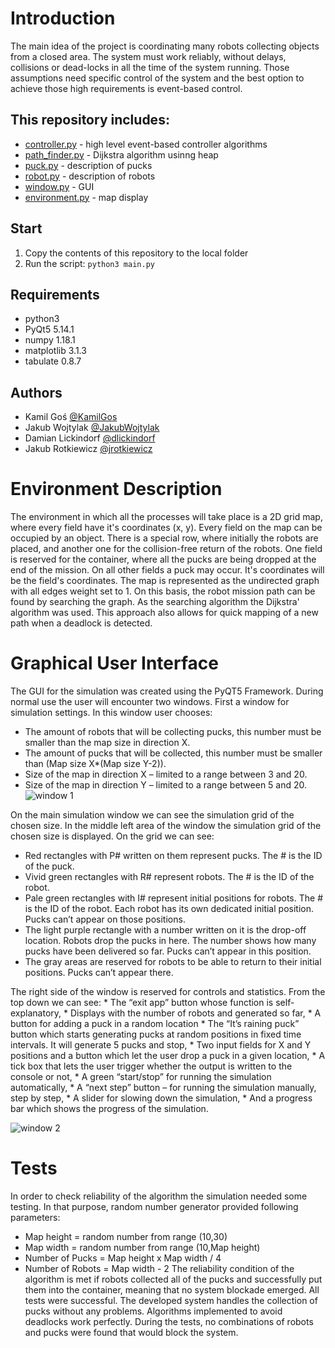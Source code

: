 # Introduction 
The main idea of the project is coordinating many robots collecting objects from a closed area. The system must work reliably, without delays, collisions or dead-locks in all the time of the system running. Those assumptions need specific control of the system and the best option to achieve those high requirements is event-based control.

## This repository includes:
 * [controller.py](controller.py) - high level event-based controller algorithms
 * [path_finder.py](path_finder.py) - Dijkstra algorithm usinng heap
 * [puck.py](puck.py) - description of pucks
 * [robot.py](robot.py) - description of robots
 * [window.py](window.py) - GUI
 * [environment.py](environment.py) - map display

## Start
1. Copy the contents of this repository to the local folder
2. Run the script:
    `python3 main.py`

## Requirements
- python3
- PyQt5 5.14.1
- numpy 1.18.1 
- matplotlib 3.1.3
- tabulate 0.8.7

## Authors
* Kamil Goś [@KamilGos](https://github.com/KamilGos)
* Jakub Wojtylak [@JakubWojtylak](https://github.com/JakubWojtylak)
* Damian Lickindorf [@dlickindorf](https://github.com/dlickindorf)
* Jakub Rotkiewicz [@jrotkiewicz](https://github.com/jrotkiewicz)


# Environment Description
The environment in which all the processes will take place is a 2D grid map, where every field have it's coordinates (x, y). Every field on the map can be occupied by an object. There is a special row, where initially the robots are placed, and another one for the collision-free return of the robots. One field is reserved for the container, where all the pucks are being dropped at the end of the mission. On all other fields a puck may occur. It's coordinates will be the field's coordinates. The map is represented as the undirected graph with all edges weight set to 1. On this basis, the robot mission path can be found by searching the graph. As the searching algorithm the Dijkstra' algorithm was used. This approach also allows for quick mapping of a new path when a deadlock is detected.

# Graphical User Interface
The GUI for the simulation was created using the PyQT5 Framework. During normal use the user will encounter two windows. First a window for simulation settings. In this window user chooses:
  * The amount of robots that will be collecting pucks, this number must be smaller than the map size in direction X.
  * The amount of pucks that will be collected, this number must be smaller than (Map size X*(Map size Y-2)).
  * Size of the map in direction X – limited to a range between 3 and 20.
  * Size of the map in direction Y – limited to a range between 5 and 20.
![window 1](https://user-images.githubusercontent.com/44849247/107196880-7c669880-69f3-11eb-9bfd-a7c8fb8c7a4c.png)

On the main simulation window we can see the simulation grid of the chosen size. In the middle left area of the window the simulation grid of the chosen size is displayed. On the grid we can see:
  * Red rectangles with P# written on them represent pucks. The # is the ID of the puck.
  *  Vivid green rectangles with R# represent robots. The # is the ID of the robot.
  *  Pale green rectangles with I# represent initial positions for robots. The # is the ID of the robot. Each robot has its own dedicated initial position. Pucks can’t appear on those positions.
  *  The light purple rectangle with a number written on it is the drop-off location. Robots drop the pucks in here. The number shows how many pucks have been delivered so far. Pucks can’t appear in this position.
  *  The gray areas are reserved for robots to be able to return to their initial positions. Pucks can’t appear there.
  
The right side of the window is reserved for controls and statistics. From the top down we can see:
    * The “exit app” button whose function is self-explanatory,
    * Displays with the number of robots and generated so far,
    * A button for adding a puck in a random location
    * The “It’s raining puck” button which starts generating pucks at random positions in fixed time intervals. It will generate 5 pucks and stop,
    * Two input fields for X and Y positions and a button which let the user drop a puck in a given location,
    * A tick box that lets the user trigger whether the output is written to the console or not,
    * A green “start/stop” for running the simulation automatically,
    * A “next step” button – for running the simulation manually, step by step,
    * A slider for slowing down the simulation,
    * And a progress bar which shows the progress of the simulation.
  
![window 2](https://user-images.githubusercontent.com/44849247/107196890-7e305c00-69f3-11eb-88fc-9b0473ea4276.png)

# Tests
In order to check reliability of the algorithm the simulation needed some testing. In that purpose, random number generator provided following parameters:
   * Map height $=$ random number from range (10,30)
   * Map width $=$ random number from range (10,Map height)
   * Number of Pucks $=$ Map height x Map width / 4
   * Number of Robots $=$ Map width - 2
The reliability condition of the algorithm is met if robots collected all of the pucks and successfully put them into the container, meaning that no system blockade emerged.
All tests were successful. The developed system handles the collection of pucks without any problems. Algorithms implemented to avoid deadlocks work perfectly. During the tests, no combinations of robots and pucks were found that would block the system.
